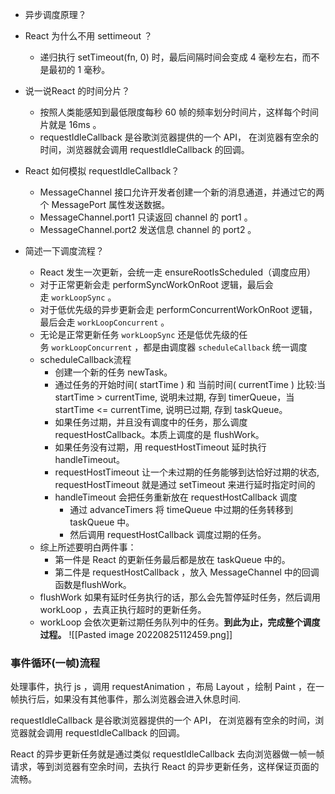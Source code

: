 -   异步调度原理？

-   React 为什么不用 settimeout ？
	- 递归执行 setTimeout(fn, 0) 时，最后间隔时间会变成 4 毫秒左右，而不是最初的 1 毫秒。


-   说一说React 的时间分片？
	- 按照人类能感知到最低限度每秒 60 帧的频率划分时间片，这样每个时间片就是 16ms 。
	- requestIdleCallback 是谷歌浏览器提供的一个 API， 在浏览器有空余的时间，浏览器就会调用 requestIdleCallback 的回调。


-   React 如何模拟 requestIdleCallback？
	- MessageChannel 接口允许开发者创建一个新的消息通道，并通过它的两个 MessagePort 属性发送数据。
	- MessageChannel.port1 只读返回 channel 的 port1 。
	- MessageChannel.port2 发送信息 channel 的 port2 。


-   简述一下调度流程？
	- React 发生一次更新，会统一走 ensureRootIsScheduled（调度应用）
	- 对于正常更新会走 performSyncWorkOnRoot 逻辑，最后会走 `workLoopSync` 。
	- 对于低优先级的异步更新会走 performConcurrentWorkOnRoot 逻辑，最后会走 `workLoopConcurrent` 。
	- 无论是正常更新任务 `workLoopSync` 还是低优先级的任务 `workLoopConcurrent` ，都是由调度器 `scheduleCallback` 统一调度
	- scheduleCallback流程
		-   创建一个新的任务 newTask。
		-   通过任务的开始时间( startTime ) 和 当前时间( currentTime ) 比较:当 startTime > currentTime, 说明未过期, 存到 timerQueue，当 startTime <= currentTime, 说明已过期, 存到 taskQueue。
		-   如果任务过期，并且没有调度中的任务，那么调度 requestHostCallback。本质上调度的是 flushWork。
		-   如果任务没有过期，用 requestHostTimeout 延时执行 handleTimeout。
		-  requestHostTimeout 让一个未过期的任务能够到达恰好过期的状态, requestHostTimeout 就是通过 setTimeout 来进行延时指定时间的
		- handleTimeout 会把任务重新放在 requestHostCallback 调度
			- 通过 advanceTimers 将 timeQueue 中过期的任务转移到 taskQueue 中。
			- 然后调用 requestHostCallback 调度过期的任务。
	- 综上所述要明白两件事：
		-   第一件是 React 的更新任务最后都是放在 taskQueue 中的。
		-   第二件是 requestHostCallback ，放入 MessageChannel 中的回调函数是flushWork。
	-  flushWork 如果有延时任务执行的话，那么会先暂停延时任务，然后调用 workLoop ，去真正执行超时的更新任务。
	- workLoop 会依次更新过期任务队列中的任务。**到此为止，完成整个调度过程。**
![[Pasted image 20220825112459.png]]

### 事件循环(一帧)流程
处理事件，执行 js ，调用 requestAnimation ，布局 Layout ，绘制 Paint ，在一帧执行后，如果没有其他事件，那么浏览器会进入休息时间.

requestIdleCallback 是谷歌浏览器提供的一个 API， 在浏览器有空余的时间，浏览器就会调用 requestIdleCallback 的回调。

React 的异步更新任务就是通过类似 requestIdleCallback 去向浏览器做一帧一帧请求，等到浏览器有空余时间，去执行 React 的异步更新任务，这样保证页面的流畅。